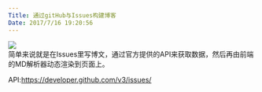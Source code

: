 ```yaml
---
Title: 通过gitHub与Issues构建博客
Date: 2017/7/16 19:20:56
---
```


![](http://imglf0.nosdn.127.net/img/UUcvQWZBZk9URHhUNmthQzQxSXpDWlhMeitBckdwOVhzNEZtb05xSndtaXowOHpKNEJyREd3PT0.jpg?imageView&thumbnail=1680x0&quality=96&stripmeta=0&type=jpg)  
简单来说就是在Issues里写博文，通过官方提供的API来获取数据，然后再由前端的MD解析器动态渲染到页面上。  

API:https://developer.github.com/v3/issues/